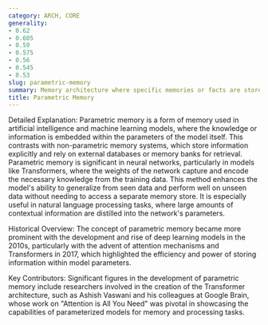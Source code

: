 ```yaml
---
category: ARCH, CORE
generality:
- 0.62
- 0.605
- 0.59
- 0.575
- 0.56
- 0.545
- 0.53
slug: parametric-memory
summary: Memory architecture where specific memories or facts are stored using parameterized models, often used to improve efficiency in storing and retrieving information in machine learning systems.
title: Parametric Memory
---
```


Detailed Explanation: Parametric memory is a form of memory used in artificial intelligence and machine learning models, where the knowledge or information is embedded within the parameters of the model itself. This contrasts with non-parametric memory systems, which store information explicitly and rely on external databases or memory banks for retrieval. Parametric memory is significant in neural networks, particularly in models like Transformers, where the weights of the network capture and encode the necessary knowledge from the training data. This method enhances the model's ability to generalize from seen data and perform well on unseen data without needing to access a separate memory store. It is especially useful in natural language processing tasks, where large amounts of contextual information are distilled into the network's parameters.

Historical Overview: The concept of parametric memory became more prominent with the development and rise of deep learning models in the 2010s, particularly with the advent of attention mechanisms and Transformers in 2017, which highlighted the efficiency and power of storing information within model parameters.

Key Contributors: Significant figures in the development of parametric memory include researchers involved in the creation of the Transformer architecture, such as Ashish Vaswani and his colleagues at Google Brain, whose work on "Attention is All You Need" was pivotal in showcasing the capabilities of parameterized models for memory and processing tasks.